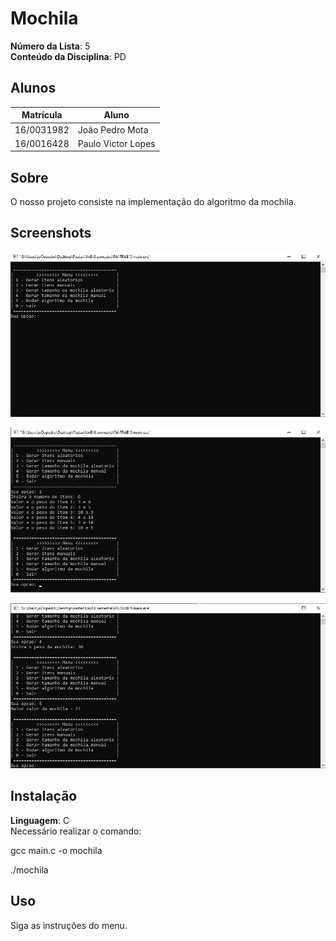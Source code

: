# Mochila

**Número da Lista**: 5<br>
**Conteúdo da Disciplina**: PD<br>

## Alunos
|Matrícula | Aluno |
| -- | -- |
| 16/0031982  |  João Pedro Mota |
| 16/0016428  |  Paulo Victor Lopes |

## Sobre 
O nosso projeto consiste na implementação do algoritmo da mochila.  

## Screenshots
![Menu](https://github.com/projeto-de-algoritmos/PD_Mochila/blob/master/imagens/menu.jpeg)

![Geração de itens](https://github.com/projeto-de-algoritmos/PD_Mochila/blob/master/imagens/geraItens.jpeg)

![Mostrando resultado](https://github.com/projeto-de-algoritmos/PD_Mochila/blob/master/imagens/final.jpeg)

## Instalação 
**Linguagem**: C<br>
Necessário realizar o comando:

gcc main.c -o mochila

./mochila

## Uso 
Siga as instruções do menu.





